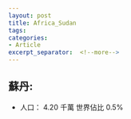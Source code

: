 ```yaml
---
layout: post
title: Africa_Sudan
tags: 
categories:
- Article
excerpt_separator:  <!--more-->
---
```

## 蘇丹:
- 人口： 4.20 千萬 世界佔比 0.5%